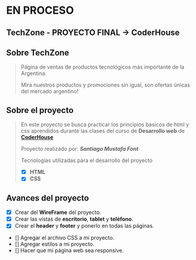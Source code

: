 # EN PROCESO

## TechZone - PROYECTO FINAL -> CoderHouse

## Sobre TechZone

> Página de ventas de productos tecnológicos más importante de la Argentina.
>
> Mira nuestros productos y promociones sin igual, son ofertas únicas del mercado argentino!

## Sobre el proyecto
>
> En este proyecto se busca practicar los principios básicos de html y css aprendidos durante las clases del curso de **Desarrollo web** de **[CoderHouse](https://coderhouse.com)**
>
> Proyecto realizado por: ***Santiago Mustafa Font***
>
> Tecnologías utilizadas para el desarrollo del proyecto
>
> - [x] **HTML**
> - [x] **CSS**

## Avances del proyecto

- [x] Crear del **WireFrame** del proyecto.
- [x] Crear las vistas de **escritorio**, **tablet** y **teléfono**.
- [x] Crear el **header** y **footer** y ponerlo en todas las páginas.
- [] Agregar el archivo CSS a mi proyecto.
- [] Agregar estilos a mi proyecto.
- [] Hacer que mi página web sea responsive.
